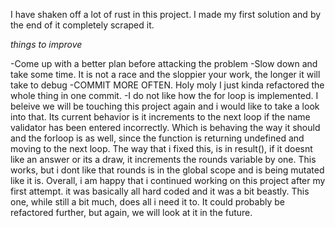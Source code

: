 I have shaken off a lot of rust in this project. I made my first solution and by the end of it completely scraped it.

*things to improve*

-Come up with a better plan before attacking the problem
-Slow down and take some time. It is not a race and the sloppier your work, the longer it will take to debug
-COMMIT MORE OFTEN. Holy moly I just kinda refactored the whole thing in one commit. 
-I do not like how the for loop is implemented. I beleive we will be touching this project again and i would like to take a look into that. Its current behavior is it increments to the next loop if the name validator has been entered incorrectly. Which is behaving the way it should and the forloop is as well, since the function is returning undefined and moving to the next loop. The way that i fixed this, is in result(), if it doesnt like an answer or its a draw, it increments the rounds variable by one. This works, but i dont like that rounds is in the global scope and is being mutated like it is. 
Overall, i am happy that i continued working on this project after my first attempt. it was basically all hard coded and it was a bit beastly. This one, while still a bit much, does all i need it to. It could probably be refactored further, but again, we will look at it in the future.